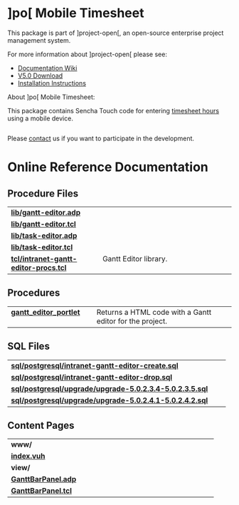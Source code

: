 # ]po[ Mobile Timesheet
This package is part of ]project-open[, an open-source enterprise project management system.

For more information about ]project-open[ please see:
* [Documentation Wiki](https://www.project-open.com/en/)
* [V5.0 Download](https://sourceforge.net/projects/project-open/files/project-open/V5.0/)
* [Installation Instructions](https://www.project-open.com/en/list-installers)

About ]po[ Mobile Timesheet:

<p> This package contains Sencha Touch code for entering <a href="/en/object-type-im-hour">timesheet hours</a> using a mobile device. <p><img alt="" src="https://www.project-open.com/images/manual_screenshots/mobile_timesheet.318x480" /><p>Please <a href="/en/contact">contact</a> us if you want to participate in the development. 

# Online Reference Documentation

## Procedure Files

<table cellpadding="0" cellspacing="0"><tr valign="top"><td style="width:35%"><b><a href="https://www.project-open.net/api-doc/content-page-view?version_id=1617186&amp;path=packages/intranet-gantt-editor/lib/gantt-editor.adp">lib/gantt-editor.adp</a></b></td><td></td><td></td></tr><tr valign="top"><td style="width:35%"><b><a href="https://www.project-open.net/api-doc/content-page-view?version_id=1617186&amp;path=packages/intranet-gantt-editor/lib/gantt-editor.tcl">lib/gantt-editor.tcl</a></b></td><td></td><td></td></tr><tr valign="top"><td style="width:35%"><b><a href="https://www.project-open.net/api-doc/content-page-view?version_id=1617186&amp;path=packages/intranet-gantt-editor/lib/task-editor.adp">lib/task-editor.adp</a></b></td><td></td><td></td></tr><tr valign="top"><td style="width:35%"><b><a href="https://www.project-open.net/api-doc/content-page-view?version_id=1617186&amp;path=packages/intranet-gantt-editor/lib/task-editor.tcl">lib/task-editor.tcl</a></b></td><td></td><td></td></tr><tr valign="top"><td style="width:35%"><b><a href="https://www.project-open.net/api-doc/procs-file-view?version_id=1617186&amp;path=packages/intranet-gantt-editor/tcl/intranet-gantt-editor-procs.tcl">tcl/intranet-gantt-editor-procs.tcl</a></b></td><td></td><td>Gantt Editor library. </td></tr></table>

## Procedures

<table cellpadding="0" cellspacing="0"><tr valign="top"><td style="width:35%"><b><a href="https://www.project-open.net/api-doc/proc-view?version_id=1617186&amp;proc=gantt_editor_portlet">gantt_editor_portlet</a></b></td><td></td><td>Returns a HTML code with a Gantt editor for the project. </td></tr></table>

## SQL Files

<table cellpadding="0" cellspacing="0"><tr valign="top"><td><b><a href="https://www.project-open.net/api-doc/display-sql?package_key=intranet-gantt-editor&amp;url=postgresql/intranet-gantt-editor-create.sql&amp;version_id=1617186">sql/postgresql/intranet-gantt-editor-create.sql</a></b></td><td></td><td></td></tr><tr valign="top"><td><b><a href="https://www.project-open.net/api-doc/display-sql?package_key=intranet-gantt-editor&amp;url=postgresql/intranet-gantt-editor-drop.sql&amp;version_id=1617186">sql/postgresql/intranet-gantt-editor-drop.sql</a></b></td><td></td><td></td></tr><tr valign="top"><td><b><a href="https://www.project-open.net/api-doc/display-sql?package_key=intranet-gantt-editor&amp;url=postgresql/upgrade/upgrade-5.0.2.3.4-5.0.2.3.5.sql&amp;version_id=1617186">sql/postgresql/upgrade/upgrade-5.0.2.3.4-5.0.2.3.5.sql</a></b></td><td></td><td></td></tr><tr valign="top"><td><b><a href="https://www.project-open.net/api-doc/display-sql?package_key=intranet-gantt-editor&amp;url=postgresql/upgrade/upgrade-5.0.2.4.1-5.0.2.4.2.sql&amp;version_id=1617186">sql/postgresql/upgrade/upgrade-5.0.2.4.1-5.0.2.4.2.sql</a></b></td><td></td><td></td></tr></table>

## Content Pages

<table cellpadding="0" cellspacing="0"><tr valign="top"><td><b>www/</b></td></tr><tr valign="top"><td style="width:35%"><b><a href="https://www.project-open.net/api-doc/content-page-view?version_id=1617186&amp;path=packages/intranet-gantt-editor/www/index.vuh">index.vuh</a></b></td><td></td></tr><tr valign="top"><td><b>view/</b></td></tr><tr valign="top"><td style="width:35%"><b><a href="https://www.project-open.net/api-doc/content-page-view?version_id=1617186&amp;path=packages/intranet-gantt-editor/www/view/GanttBarPanel.adp">GanttBarPanel.adp</a></b></td><td></td></tr><tr valign="top"><td style="width:35%"><b><a href="https://www.project-open.net/api-doc/content-page-view?version_id=1617186&amp;path=packages/intranet-gantt-editor/www/view/GanttBarPanel.tcl">GanttBarPanel.tcl</a></b></td><td></td></tr></table>

